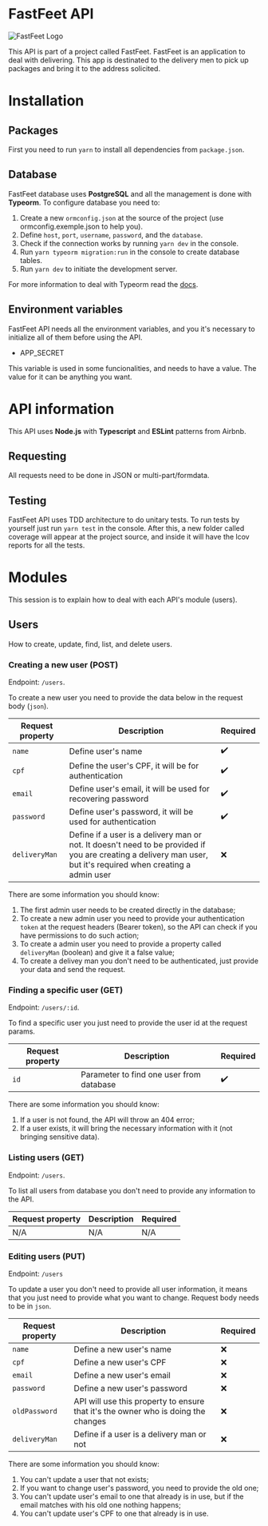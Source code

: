 # FastFeet API

![FastFeet Logo](https://gui10l1-github-projects.s3.amazonaws.com/fastfeet.png)

This API is part of a project called FastFeet. FastFeet is an application to
deal with delivering. This app is destinated to the delivery men to pick up
packages and bring it to the address solicited.

# Installation

## Packages

First you need to run `yarn` to install all dependencies from `package.json`.

## Database

FastFeet database uses **PostgreSQL** and all the management is done with
**Typeorm**. To configure database you need to:

1. Create a new `ormconfig.json` at the source of the project (use ormconfig.exemple.json to help you).
2. Define `host`, `port`, `username`, `password`, and the `database`.
3. Check if the connection works by running `yarn dev` in the console.
4. Run `yarn typeorm migration:run` in the console to create database tables.
5. Run `yarn dev` to initiate the development server.

For more information to deal with Typeorm read the [docs](https://typeorm.io/#/).

## Environment variables

FastFeet API needs all the environment variables, and you it's necessary to
initialize all of them before using the API.

* APP_SECRET

This variable is used in some funcionalities, and needs to have a value. The
value for it can be anything you want.

# API information

This API uses **Node.js** with **Typescript** and **ESLint** patterns from
Airbnb.

## Requesting

All requests need to be done in JSON or multi-part/formdata.

## Testing

FastFeet API uses TDD architecture to do unitary tests. To run tests by yourself
just run `yarn test` in the console. After this, a new folder called coverage
will appear at the project source, and inside it will have the lcov reports for
all the tests.

# Modules

This session is to explain how to deal with each API's module (users).

## Users

How to create, update, find, list, and delete users.

### Creating a new user (POST)

Endpoint: `/users`.

To create a new user you need to provide the data below in the request body
(`json`).

Request property | Description | Required
---------------- | ----------- | --------
`name` | Define user's name | :heavy_check_mark:
`cpf` | Define the user's CPF, it will be for authentication | :heavy_check_mark:
`email` | Define user's email, it will be used for recovering password | :heavy_check_mark:
`password` | Define user's password, it will be used for authentication | :heavy_check_mark:
`deliveryMan` | Define if a user is a delivery man or not. It doesn't need to be provided if you are creating a delivery man user, but it's required when creating a admin user | :x:

There are some information you should know:

1. The first admin user needs to be created directly in the database;
2. To create a new admin user you need to provide your authentication `token` at the request headers (Bearer token), so the API can check if you have permissions to do such action;
3. To create a admin user you need to provide a property called `deliveryMan` (boolean) and give it a false value;
4. To create a delivey man you don't need to be authenticated, just provide your data and send the request.

### Finding a specific user (GET)

Endpoint: `/users/:id`.

To find a specific user you just need to provide the user id at the request
params.

Request property | Description | Required
---------------- | ----------- | --------
`id` | Parameter to find one user from database | :heavy_check_mark:

There are some information you should know:

1. If a user is not found, the API will throw an 404 error;
2. If a user exists, it will bring the necessary information with it (not bringing sensitive data).

### Listing users (GET)

Endpoint: `/users`.

To list all users from database you don't need to provide any information to the
API.

Request property | Description | Required
---------------- | ----------- | --------
N/A | N/A | N/A

### Editing users (PUT)

Endpoint: `/users`

To update a user you don't need to provide all user information, it means that
you just need to provide what you want to change. Request body needs to be in
`json`.

Request property | Description | Required
---------------- | ----------- | --------
`name` | Define a new user's name | :x:
`cpf` | Define a new user's CPF | :x:
`email` | Define a new user's email | :x:
`password` | Define a new user's password | :x:
`oldPassword` | API will use this property to ensure that it's the owner who is doing the changes | :x:
`deliveryMan` | Define if a user is a delivery man or not | :x:

There are some information you should know:

1. You can't update a user that not exists;
2. If you want to change user's password, you need to provide the old one;
3. You can't update user's email to one that already is in use, but if the email matches with his old one nothing happens;
4. You can't update user's CPF to one that already is in use.
